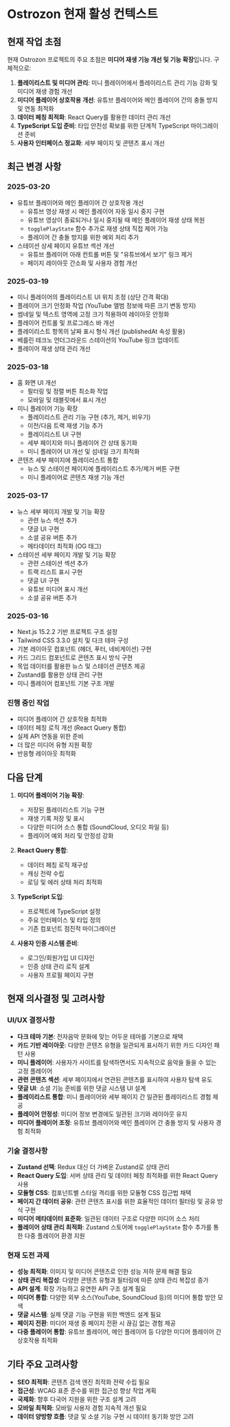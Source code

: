 # Ostrozon 현재 활성 컨텍스트

## 현재 작업 초점

현재 Ostrozon 프로젝트의 주요 초점은 **미디어 재생 기능 개선 및 기능 확장**입니다. 구체적으로:

1. **플레이리스트 및 미디어 관리**: 미니 플레이어에서 플레이리스트 관리 기능 강화 및 미디어 재생 경험 개선
2. **미디어 플레이어 상호작용 개선**: 유튜브 플레이어와 메인 플레이어 간의 충돌 방지 및 연동 최적화
3. **데이터 페칭 최적화**: React Query를 활용한 데이터 관리 개선
4. **TypeScript 도입 준비**: 타입 안전성 확보를 위한 단계적 TypeScript 마이그레이션 준비
5. **사용자 인터페이스 정교화**: 세부 페이지 및 콘텐츠 표시 개선

## 최근 변경 사항

### 2025-03-20
- 유튜브 플레이어와 메인 플레이어 간 상호작용 개선
  - 유튜브 영상 재생 시 메인 플레이어 자동 일시 중지 구현
  - 유튜브 영상이 종료되거나 일시 중지될 때 메인 플레이어 재생 상태 복원
  - `togglePlayState` 함수 추가로 재생 상태 직접 제어 가능
  - 플레이어 간 충돌 방지를 위한 예외 처리 추가
- 스테이션 상세 페이지 유튜브 섹션 개선
  - 유튜브 플레이어 아래 컨트롤 버튼 및 "유튜브에서 보기" 링크 제거
  - 페이지 레이아웃 간소화 및 사용자 경험 개선

### 2025-03-19
- 미니 플레이어의 플레이리스트 UI 위치 조정 (상단 간격 확대)
- 플레이어 크기 안정화 작업 (YouTube 앨범 정보에 따른 크기 변동 방지)
- 썸네일 및 텍스트 영역에 고정 크기 적용하여 레이아웃 안정화
- 플레이어 컨트롤 및 프로그레스 바 개선
- 플레이리스트 항목의 날짜 표시 형식 개선 (publishedAt 속성 활용)
- 베를린 테크노 언더그라운드 스테이션의 YouTube 링크 업데이트
- 플레이어 재생 상태 관리 개선

### 2025-03-18
- 홈 화면 UI 개선
  - 필터링 및 정렬 버튼 최소화 작업
  - 모바일 및 태블릿에서 표시 개선
- 미니 플레이어 기능 확장
  - 플레이리스트 관리 기능 구현 (추가, 제거, 비우기)
  - 이전/다음 트랙 재생 기능 추가
  - 플레이리스트 UI 구현
  - 세부 페이지와 미니 플레이어 간 상태 동기화
  - 미니 플레이어 UI 개선 및 섬네일 크기 최적화
- 콘텐츠 세부 페이지에 플레이리스트 통합
  - 뉴스 및 스테이션 페이지에 플레이리스트 추가/제거 버튼 구현
  - 미니 플레이어로 콘텐츠 재생 기능 개선

### 2025-03-17
- 뉴스 세부 페이지 개발 및 기능 확장
  - 관련 뉴스 섹션 추가
  - 댓글 UI 구현
  - 소셜 공유 버튼 추가
  - 메타데이터 최적화 (OG 태그)
- 스테이션 세부 페이지 개발 및 기능 확장
  - 관련 스테이션 섹션 추가
  - 트랙 리스트 표시 구현
  - 댓글 UI 구현
  - 유튜브 미디어 표시 개선
  - 소셜 공유 버튼 추가

### 2025-03-16
- Next.js 15.2.2 기반 프로젝트 구조 설정
- Tailwind CSS 3.3.0 설치 및 다크 테마 구성
- 기본 레이아웃 컴포넌트 (헤더, 푸터, 네비게이션) 구현
- 카드 그리드 컴포넌트로 콘텐츠 표시 방식 구현
- 목업 데이터를 활용한 뉴스 및 스테이션 콘텐츠 제공
- Zustand를 활용한 상태 관리 구현
- 미니 플레이어 컴포넌트 기본 구조 개발

### 진행 중인 작업
- 미디어 플레이어 간 상호작용 최적화
- 데이터 페칭 로직 개선 (React Query 통합)
- 실제 API 연동을 위한 준비
- 더 많은 미디어 유형 지원 확장
- 반응형 레이아웃 최적화

## 다음 단계

1. **미디어 플레이어 기능 확장**:
   - 저장된 플레이리스트 기능 구현
   - 재생 기록 저장 및 표시
   - 다양한 미디어 소스 통합 (SoundCloud, 오디오 파일 등)
   - 플레이어 예외 처리 및 안정성 강화

2. **React Query 통합**:
   - 데이터 페칭 로직 재구성
   - 캐싱 전략 수립
   - 로딩 및 에러 상태 처리 최적화

3. **TypeScript 도입**:
   - 프로젝트에 TypeScript 설정
   - 주요 인터페이스 및 타입 정의
   - 기존 컴포넌트 점진적 마이그레이션

4. **사용자 인증 시스템 준비**:
   - 로그인/회원가입 UI 디자인
   - 인증 상태 관리 로직 설계
   - 사용자 프로필 페이지 구현

## 현재 의사결정 및 고려사항

### UI/UX 결정사항
- **다크 테마 기본**: 전자음악 문화에 맞는 어두운 테마를 기본으로 채택
- **카드 기반 레이아웃**: 다양한 콘텐츠 유형을 일관되게 표시하기 위한 카드 디자인 패턴 사용
- **미니 플레이어**: 사용자가 사이트를 탐색하면서도 지속적으로 음악을 들을 수 있는 고정 플레이어
- **관련 콘텐츠 섹션**: 세부 페이지에서 연관된 콘텐츠를 표시하여 사용자 탐색 유도
- **댓글 UI**: 소셜 기능 준비를 위한 댓글 시스템 UI 설계
- **플레이리스트 통합**: 미니 플레이어와 세부 페이지 간 일관된 플레이리스트 경험 제공
- **플레이어 안정성**: 미디어 정보 변경에도 일관된 크기와 레이아웃 유지
- **미디어 플레이어 조정**: 유튜브 플레이어와 메인 플레이어 간 충돌 방지 및 사용자 경험 최적화

### 기술 결정사항
- **Zustand 선택**: Redux 대신 더 가벼운 Zustand로 상태 관리
- **React Query 도입**: 서버 상태 관리 및 데이터 페칭 최적화를 위한 React Query 사용
- **모듈형 CSS**: 컴포넌트별 스타일 격리를 위한 모듈형 CSS 접근법 채택
- **페이지 간 데이터 공유**: 관련 콘텐츠 표시를 위한 효율적인 데이터 필터링 및 공유 방식 구현
- **미디어 메타데이터 표준화**: 일관된 데이터 구조로 다양한 미디어 소스 처리
- **플레이어 상태 관리 최적화**: Zustand 스토어에 `togglePlayState` 함수 추가를 통한 다중 플레이어 환경 지원

### 현재 도전 과제
- **성능 최적화**: 이미지 및 미디어 콘텐츠로 인한 성능 저하 문제 해결 필요
- **상태 관리 복잡성**: 다양한 콘텐츠 유형과 필터링에 따른 상태 관리 복잡성 증가
- **API 설계**: 확장 가능하고 유연한 API 구조 설계 필요
- **미디어 통합**: 다양한 외부 소스(YouTube, SoundCloud 등)의 미디어 통합 방안 모색
- **댓글 시스템**: 실제 댓글 기능 구현을 위한 백엔드 설계 필요
- **페이지 전환**: 미디어 재생 중 페이지 전환 시 끊김 없는 경험 제공
- **다중 플레이어 통합**: 유튜브 플레이어, 메인 플레이어 등 다양한 미디어 플레이어 간 상호작용 최적화

## 기타 주요 고려사항
- **SEO 최적화**: 콘텐츠 검색 엔진 최적화 전략 수립 필요
- **접근성**: WCAG 표준 준수를 위한 접근성 향상 작업 계획
- **국제화**: 향후 다국어 지원을 위한 구조 설계 고려
- **모바일 최적화**: 모바일 사용자 경험 지속적 개선 필요
- **데이터 양방향 흐름**: 댓글 및 소셜 기능 구현 시 데이터 동기화 방안 고려 